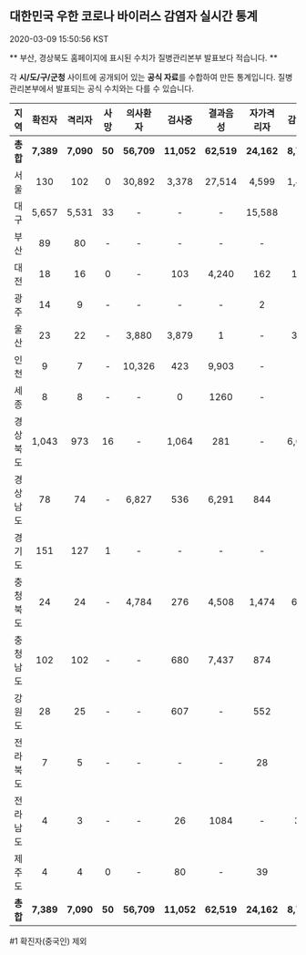 
## 대한민국 우한 코로나 바이러스 감염자 실시간 통계
2020-03-09 15:50:56 KST

** 부산, 경상북도 홈페이지에 표시된 수치가 질병관리본부 발표보다 적습니다. **

각 **시/도/구/군청** 사이트에 공개되어 있는 **공식 자료**를 수합하여 만든 통계입니다.
질병관리본부에서 발표되는 공식 수치와는 다를 수 있습니다.


        
|  지역  | 확진자 |  격리자  |  사망  |  의사환자  |  검사중  |  결과음성  |  자가격리자  |  감시중  |  감시해제  |  퇴원  |
|:------:|:------:|:--------:|:--------:|:----------:|:--------:|:----------------:|:------------:|:--------:|:----------:|:--:|
|**총합**|**7,389**|**7,090**|**50**|**56,709**|**11,052**|**62,519**|**24,162**|**8,714**|**7,643**|**225**|
|서울|130|102|0|30,892|3,378|27,514|4,599|1,464|3,135|28|
|대구|5,657|5,531|33 |-|-|-|15,588|-|-|93 |
|부산|89|80|-|-|-|-|-|-|-|9|
|대전|18|16|0|-|103|4,240|162|162|186|2|
|광주|14|9|-|-|-|-|2|-|-|3|
|울산|23|22|-|3,880|3,879|1|-|351|199|1|
|인천|9|7|-|10,326|423|9,903|-|-|-|2|
|세종|8|8|-|-|0|1260|-|-|-|-|
|경상북도|1,043|973|16|-|1,064|281|-|6,015|2,935|54|
|경상남도|78|74|-|6,827|536|6,291|844|-|-|4|
|경기도|151|127|1|-|-|-|-|-|-|23|
|충청북도|24|24|-|4,784|276|4,508|1,474|685|789|-|
|충청남도|102|102|-|-|680|7,437|874|-|-|-|
|강원도|28|25|-|-|607|-|552|-|-|3|
|전라북도|7|5|-|-|-|-|28|-|-|2|
|전라남도|4|3|-|-|26|1084|-|37|190|1|
|제주도|4|4|0|-|80|-|39|-|209|-|
|**총합**|**7,389**|**7,090**|**50**|**56,709**|**11,052**|**62,519**|**24,162**|**8,714**|**7,643**|**225**|

        

#1 확진자(중국인) 제외
    
